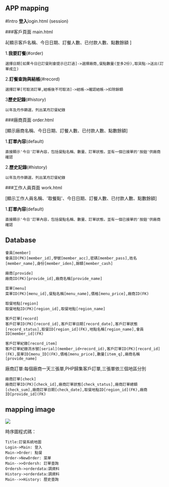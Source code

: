 
## APP mapping

#Intro **登入**login.html (session)

###客戶頁面 main.html 

å[顯示客戶名稱、今日日期、訂餐人數、已付款人數、點數餘額 ]

1.**我要訂餐**(#order) 
```
選擇日期[如果今日已訂餐則會提示已訂過]->選擇廠商,餐點數量(至多2份),取貨點->送出(訂單成立)

```
2.**訂餐查詢與結帳**(#record) 
```
選擇訂單[可取消訂單,結帳後不可取消]->結帳->確認結帳->扣除餘額

```
3**歷史記錄**(#history)
```
以年及月作篩選，列出某月訂餐紀錄

``` 
###廠商頁面 order.html 

[顯示廠商名稱、今日日期、訂餐人數、已付款人數、點數餘額]

1.**訂單內容**(default) 
```
直接顯示'今日'訂單內容，包括餐點名稱、數量、訂單狀態，並有一個已接單的'按鈕'供廠商確認

```
2.**歷史記錄**(#history) 
```
以年及月作篩選，列出某月訂餐紀錄

```

###工作人員頁面 work.html 

[顯示工作人員名稱、'取餐點'、今日日期、訂餐人數、已付款人數、點數餘額]

1.**訂單內容**(default) 
```
直接顯示'今日'訂單內容，包括餐點名稱、數量、訂單狀態，並有一個已接單的'按鈕'供廠商確認

```


## Database
```
會員[member]
會員ID(PK)[member_id],學號[member_acc],密碼[member_pass],姓名[member_name],身份[member_iden],餘額[member_cash]
```
```
廠商[provide]
廠商ID(PK)[provide_id],廠商名稱[provide_name]
```
```
菜單[menu]
菜單ID(PK)[menu_id],餐點名稱[menu_name],價格[menu_price],廠商ID(FK)
```
```
取餐地點[region]
取餐地點ID(PK)[region_id],取餐地點[region_name]
```
```
客戶訂單[record]
客戶訂單ID(PK)[record_id],客戶訂單日期[record_date],客戶訂單狀態[record_status],取餐ID[region_id](FK),地點名稱[region_name],會員ID[member_id](FK)
```
```
客戶訂單紀錄[record_item]
客戶訂單紀錄流水號[serial](member_id+record_id),客戶訂單ID(PK)[record_id](FK),菜單ID[menu_ID](FK),價格[menu_price],數量[item_q],廠商名稱[provide_name]
```
廠商訂單:每個廠商一天三張單,PHP歸集客戶訂單,三張單依三個地區分別
```
廠商訂單[check]
廠商訂單ID(PK)[check_id],廠商訂單狀態[check_status],廠商訂單總額[check_sum],廠商訂單日期[check_date],取餐地點ID[region_id](FK),廠商ID[provide_id](FK)
```
## mapping image

<img src="http://bb3en.github.io/app_order/ts1.svg">

時序圖程式碼：
```
Title:訂餐系統地圖
Login->Main: 登入
Main->Order: 點餐
Order->NewOrder: 菜單
Main-->>Ordersh: 訂單查詢
Ordersh->orderdata:調資料
History->orderdata:調資料
Main-->>History: 歷史查詢
```